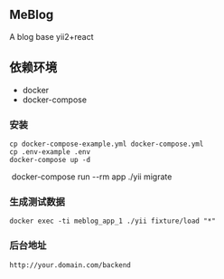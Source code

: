 ## MeBlog


A blog base yii2+react

## 依赖环境

- docker
- docker-compose 

### 安装

    cp docker-compose-example.yml docker-compose.yml
    cp .env-example .env
    docker-compose up -d 
    docker-compose run --rm app ./yii migrate
    
### 生成测试数据

    docker exec -ti meblog_app_1 ./yii fixture/load "*"

### 后台地址

    http://your.domain.com/backend

